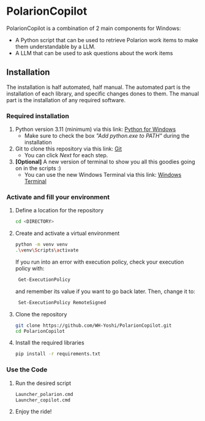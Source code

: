 # PolarionCopilot

PolarionCopilot is a combination of 2 main components for Windows:
- A Python script that can be used to retrieve Polarion work items to make them understandable by a LLM.
- A LLM that can be used to ask questions about the work items

## Installation

The installation is half automated, half manual. The automated part is the installation of each library, and specific changes dones to them.
The manual part is the installation of any required software.

### Required installation

1. Python version 3.11 (minimum) via this link: [Python for Windows](https://www.python.org/downloads/)
   - Make sure to check the box *"Add python.exe to PATH"* during the installation
2. Git to clone this repository via this link: [Git](https://git-scm.com/downloads)
   - You can click *Next* for each step.
3. **[Optional]** A new version of terminal to show you all this goodies going on in the scripts :)
   - You can use the new Windows Terminal via this link: [Windows Terminal](https://www.microsoft.com/en-us/p/windows-terminal/9n0dx20hk701)


### Activate and fill your environment

1. Define a location for the repository
   ```bash
   cd <DIRECTORY>
   ```
2. Create and activate a virtual environment
   ```bash
   python -m venv venv
   .\venv\Scripts\activate
   ```
   If you run into an error with execution policy, check your execution policy with:
   ```bash
    Get-ExecutionPolicy
    ```
   and remember its value if you want to go back later. Then, change it to:
   ```bash
    Set-ExecutionPolicy RemoteSigned
    ```
3. Clone the repository
   ```bash
   git clone https://github.com/WH-Yoshi/PolarionCopilot.git
   cd PolarionCopilot
   ```
4. Install the required libraries
   ```bash
   pip install -r requirements.txt
   ```

### Use the Code

1. Run the desired script
    ```bash
    Launcher_polarion.cmd
    Launcher_copilot.cmd
    ```

2. Enjoy the ride!